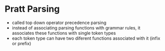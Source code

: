 # Pratt Parsing

- called top down operator precedence parsing
- instead of associating parsing functions with grammar rules, it associates these functions with single token types
- each token type can have two diferent functions associated with it (infix or prefix)
